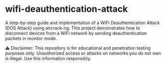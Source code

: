 # wifi-deauthentication-attack
A step-by-step guide and implementation of a WiFi Deauthentication Attack (DOS Attack) using aircrack-ng. This project demonstrates how to disconnect devices from a WiFi network by sending deauthentication packets in monitor mode.

⚠️ Disclaimer: This repository is for educational and penetration testing purposes only. Unauthorized access or attacks on networks you do not own is illegal. Use this information responsibly.
